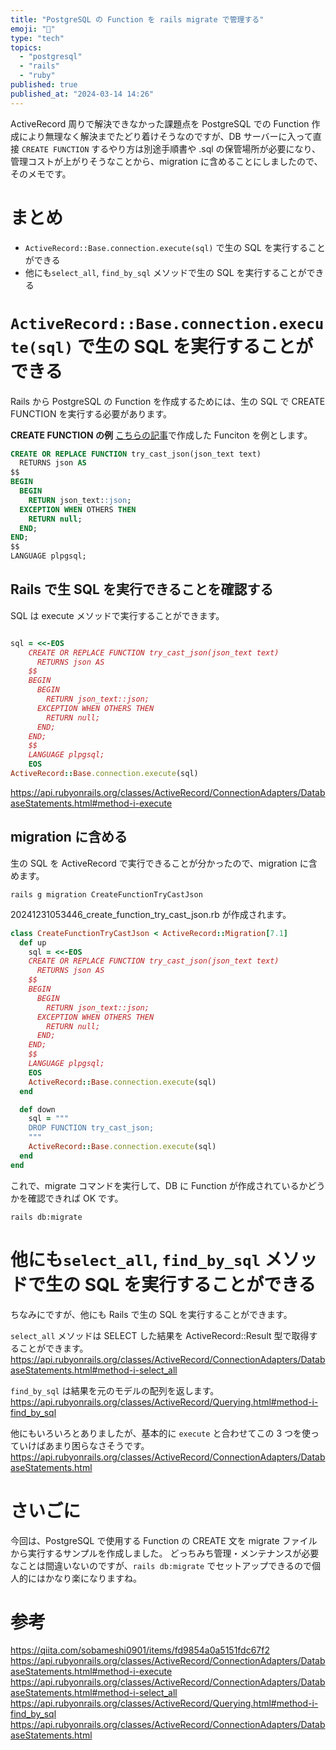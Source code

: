 ```yaml
---
title: "PostgreSQL の Function を rails migrate で管理する"
emoji: "🐰"
type: "tech"
topics:
  - "postgresql"
  - "rails"
  - "ruby"
published: true
published_at: "2024-03-14 14:26"
---
```


ActiveRecord 周りで解決できなかった課題点を PostgreSQL での Function 作成により無理なく解決までたどり着けそうなのですが、DB サーバーに入って直接 `CREATE FUNCTION` するやり方は別途手順書や .sql の保管場所が必要になり、管理コストが上がりそうなことから、migration に含めることにしましたので、そのメモです。

# まとめ
- `ActiveRecord::Base.connection.execute(sql)` で生の SQL を実行することができる
- 他にも`select_all`, `find_by_sql` メソッドで生の SQL を実行することができる

# `ActiveRecord::Base.connection.execute(sql)` で生の SQL を実行することができる
Rails から PostgreSQL の Function を作成するためには、生の SQL で CREATE FUNCTION を実行する必要があります。

**CREATE FUNCTION の例**
[こちらの記事](https://zenn.dev/ndjndj/articles/2d47c752a4603c)で作成した Funciton を例とします。

```sql
CREATE OR REPLACE FUNCTION try_cast_json(json_text text)
  RETURNS json AS
$$
BEGIN
  BEGIN
    RETURN json_text::json;
  EXCEPTION WHEN OTHERS THEN
    RETURN null;
  END;
END;
$$
LANGUAGE plpgsql;
```

## Rails で生 SQL を実行できることを確認する

SQL は execute メソッドで実行することができます。

```ruby

sql = <<-EOS
    CREATE OR REPLACE FUNCTION try_cast_json(json_text text)
      RETURNS json AS
    $$
    BEGIN
      BEGIN
        RETURN json_text::json;
      EXCEPTION WHEN OTHERS THEN
        RETURN null;
      END;
    END;
    $$
    LANGUAGE plpgsql;
    EOS
ActiveRecord::Base.connection.execute(sql)

```

https://api.rubyonrails.org/classes/ActiveRecord/ConnectionAdapters/DatabaseStatements.html#method-i-execute

## migration に含める
生の SQL を ActiveRecord で実行できることが分かったので、migration に含めます。

```
rails g migration CreateFunctionTryCastJson
```

20241231053446_create_function_try_cast_json.rb が作成されます。

```ruby
class CreateFunctionTryCastJson < ActiveRecord::Migration[7.1]
  def up
    sql = <<-EOS
    CREATE OR REPLACE FUNCTION try_cast_json(json_text text)
      RETURNS json AS
    $$
    BEGIN
      BEGIN
        RETURN json_text::json;
      EXCEPTION WHEN OTHERS THEN
        RETURN null;
      END;
    END;
    $$
    LANGUAGE plpgsql;
    EOS
    ActiveRecord::Base.connection.execute(sql)
  end

  def down
    sql = """
    DROP FUNCTION try_cast_json;
    """
    ActiveRecord::Base.connection.execute(sql)
  end
end
```

これで、migrate コマンドを実行して、DB に Function が作成されているかどうかを確認できれば OK です。

```
rails db:migrate 
```

# 他にも`select_all`, `find_by_sql` メソッドで生の SQL を実行することができる

ちなみにですが、他にも Rails で生の SQL を実行することができます。

`select_all` メソッドは SELECT した結果を ActiveRecord::Result 型で取得することができます。
https://api.rubyonrails.org/classes/ActiveRecord/ConnectionAdapters/DatabaseStatements.html#method-i-select_all

`find_by_sql` は結果を元のモデルの配列を返します。
https://api.rubyonrails.org/classes/ActiveRecord/Querying.html#method-i-find_by_sql

他にもいろいろとありましたが、基本的に `execute` と合わせてこの 3 つを使っていけばあまり困らなさそうです。
https://api.rubyonrails.org/classes/ActiveRecord/ConnectionAdapters/DatabaseStatements.html

# さいごに
今回は、PostgreSQL で使用する Function の CREATE 文を migrate ファイルから実行するサンプルを作成しました。
どっちみち管理・メンテナンスが必要なことは間違いないのですが、`rails db:migrate` でセットアップできるので個人的にはかなり楽になりますね。

# 参考
https://qiita.com/sobameshi0901/items/fd9854a0a5151fdc67f2
https://api.rubyonrails.org/classes/ActiveRecord/ConnectionAdapters/DatabaseStatements.html#method-i-execute
https://api.rubyonrails.org/classes/ActiveRecord/ConnectionAdapters/DatabaseStatements.html#method-i-select_all
https://api.rubyonrails.org/classes/ActiveRecord/Querying.html#method-i-find_by_sql
https://api.rubyonrails.org/classes/ActiveRecord/ConnectionAdapters/DatabaseStatements.html
